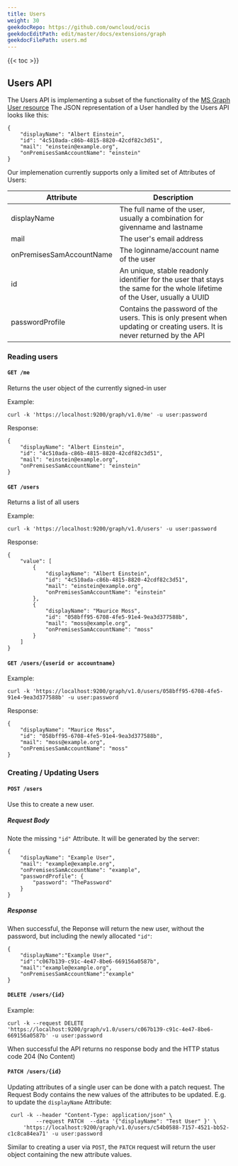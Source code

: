 ```yaml
---
title: Users
weight: 30
geekdocRepo: https://github.com/owncloud/ocis
geekdocEditPath: edit/master/docs/extensions/graph
geekdocFilePath: users.md
---
```


{{< toc >}}

## Users API

The Users API is implementing a subset of the functionality of the
[MS Graph User resource](https://docs.microsoft.com/en-us/graph/api/resources/user?view=graph-rest-1.0)
The JSON representation of a User handled by the Users API looks like this:

```
{
    "displayName": "Albert Einstein",
    "id": "4c510ada-c86b-4815-8820-42cdf82c3d51",
    "mail": "einstein@example.org",
    "onPremisesSamAccountName": "einstein"
}
```

Our implemenation currently supports only a limited set of Attributes of Users:

| Attribute	| Description |
|---------------|-------------|
| displayName	| The full name of the user, usually a combination for givenname and lastname|
| mail		| The user's email address |
| onPremisesSamAccountName | The loginname/account name of the user|
| id		| An unique, stable readonly identifier for the user that stays the same for the whole lifetime of the User, usually a UUID|
| passwordProfile | Contains the password of the users. This is only present when updating or creating users. It is never returned by the API|


### Reading users

#### `GET /me`

Returns the user object of the currently signed-in user

Example:
```
curl -k 'https://localhost:9200/graph/v1.0/me' -u user:password
```

Response:
```
{
    "displayName": "Albert Einstein",
    "id": "4c510ada-c86b-4815-8820-42cdf82c3d51",
    "mail": "einstein@example.org",
    "onPremisesSamAccountName": "einstein"
}
```

#### `GET /users`

Returns a list of all users 

Example:

```
curl -k 'https://localhost:9200/graph/v1.0/users' -u user:password

```

Response:

```
{
    "value": [
        {
            "displayName": "Albert Einstein",
            "id": "4c510ada-c86b-4815-8820-42cdf82c3d51",
            "mail": "einstein@example.org",
            "onPremisesSamAccountName": "einstein"
        },
        {
            "displayName": "Maurice Moss",
            "id": "058bff95-6708-4fe5-91e4-9ea3d377588b",
            "mail": "moss@example.org",
            "onPremisesSamAccountName": "moss"
        }
    ]
}
```

#### `GET /users/{userid or accountname}`

Example:

```
curl -k 'https://localhost:9200/graph/v1.0/users/058bff95-6708-4fe5-91e4-9ea3d377588b' -u user:password
```

Response:

```
{
    "displayName": "Maurice Moss",
    "id": "058bff95-6708-4fe5-91e4-9ea3d377588b",
    "mail": "moss@example.org",
    "onPremisesSamAccountName": "moss"
}
```

### Creating / Updating Users

#### `POST /users`

Use this to create a new user.

##### Request Body

Note the missing `"id"` Attribute. It will be generated by the server:

```
{
    "displayName": "Example User",
    "mail": "example@example.org",
    "onPremisesSamAccountName": "example",
    "passwordProfile": {
    	"password": "ThePassword"
    }
}
```

##### Response

When successful, the Reponse will return the new user, without the password, but including the newly allocated `"id"`:

```
{
    "displayName":"Example User",
    "id":"c067b139-c91c-4e47-8be6-669156a0587b",
    "mail":"example@example.org",
    "onPremisesSamAccountName":"example"
}
```

#### `DELETE /users/{id}`

Example:

```
curl -k --request DELETE 'https://localhost:9200/graph/v1.0/users/c067b139-c91c-4e47-8be6-669156a0587b' -u user:password
```

When successful the API returns no response body and the HTTP status code 204 (No Content)


#### `PATCH /users/{id}`

Updating attributes of a single user can be done with a patch request. The Request Body contains the new values of the attributes
to be updated. E.g. to update the `displayName` Attribute:

```
 curl -k --header "Content-Type: application/json" \
         --request PATCH  --data '{"displayName": "Test User" }' \
	 'https://localhost:9200/graph/v1.0/users/c54b0588-7157-4521-bb52-c1c8ca84ea71' -u user:password
```

Similar to creating a user via `POST`,  the `PATCH` request will return the user object containing the new attribute values.

